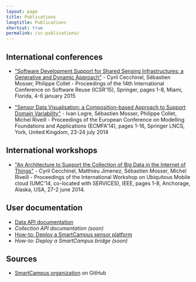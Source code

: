 ```yaml
---
layout: page
title: Publications
longtitle: Publications
shortcut: true
permalink: /sc-publications/
---
```


## International conferences

* ["Software Development Support for Shared Sensing Infrastructures: a Generative and Dynamic Approach"](http://www.i3s.unice.fr/~mosser/_media/research/icsr15.pdf) - Cyril Cecchinel, Sébastien Mosser, Philippe Collet - Proceedings of the 14th International Conference on Software Reuse (ICSR'15), Springer, pages 1-8, Miami, Florida, 4-6 january 2015

* ["Sensor Data Visualisation: a Composition-based Approach to Support Domain Variability"](http://www.i3s.unice.fr/~mosser/_media/research/ecmfa14.pdf) - Ivan Logre, Sébastien Mosser, Philippe Collet, Michel Riveill - Proceedings of the European Conference on Modelling Foundations and Applications (ECMFA'14), pages 1-16, Springer LNCS, York, United Kingdom, 23-24 july 2014

## International workshops

* ["An Architecture to Support the Collection of Big Data in the Internet of Things"](http://www.i3s.unice.fr/~mosser/_media/research/umc14.pdf) - Cyril Cecchinel, Matthieu Jimenez, Sébastien Mosser, Michel Riveill - Proceedings of the International Workshop on Ubiquitous Mobile cloud (UMC'14, co-located with SERVICES), IEEE, pages 1-8, Anchorage, Alaska, USA, 27-2 june 2014.

## User documentation

* [Data API documentation](https://docs.google.com/document/d/1r3krx-U56LGHZQtTPgR5YPahJ3p-uxDfOuJaXZXfRv8/pub)
* *Collection API documentation (soon)*
* [How-to: Deploy a SmartCampus sensor platform](https://github.com/SmartCampus/ArduinoSensorServer/wiki/How-to:-Deploy-an-Arduino-Node)
* *How-to: Deploy a SmartCampus bridge (soon)*

## Sources

* [SmartCampus organization](https://github.com/SmartCampus) on GitHub